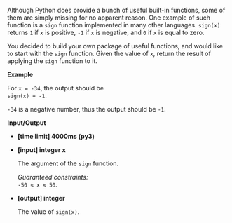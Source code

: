 <div class="markdown"><p>Although Python does provide a bunch of useful built-in functions, some of them are simply missing for no apparent reason. One example of such function is a <code>sign</code> function implemented in many other languages. <code>sign(x)</code> returns <code>1</code> if <code>x</code> is positive, <code>-1</code> if <code>x</code> is negative, and <code>0</code> if <code>x</code> is equal to zero.</p>
<p>You decided to build your own package of useful functions, and would like to start with the <code>sign</code> function. Given the value of <code>x</code>, return the result of applying the <code>sign</code> function to it.</p>
<p><strong>Example</strong></p>
<p>For <code>x = -34</code>, the output should be<br>
<code>sign(x) = -1</code>.</p>
<p><code>-34</code> is a negative number, thus the output should be <code>-1</code>.</p>
<p><strong>Input/Output</strong></p>
<ul>
<li><strong>[time limit] 4000ms (py3)</strong></li>
</ul>
<ul>
<li>
<p><strong>[input] integer x</strong></p>
<p>The argument of the <code>sign</code> function.</p>
<p><em>Guaranteed constraints:</em><br>
<code>-50 ≤ x ≤ 50</code>.</p>
</li>
<li>
<p><strong>[output] integer</strong></p>
<p>The value of <code>sign(x)</code>.</p>
</li>
</ul>
</div>